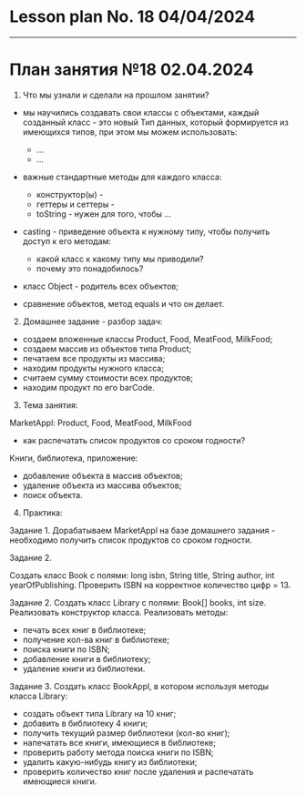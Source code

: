 # Lesson plan No. 18 04/04/2024



---------------------------------

# План занятия №18 02.04.2024

1. Что мы узнали и сделали на прошлом занятии?
- мы научились создавать свои классы с объектами, каждый созданный класс - это новый Тип данных, который формируется из имеющихся типов, при этом мы можем использовать:
  - ...
  - ...

- важные стандартные методы для каждого класса:
  - конструктор(ы) - 
  - геттеры и сеттеры - 
  - toString - нужен для того, чтобы ... 

- casting - приведение объекта к нужному типу, чтобы получить доступ к его методам:
  - какой класс к какому типу мы приводили?
  - почему это понадобилось?

- класс Object - родитель всех объектов; 

- сравнение объектов, метод equals и что он делает.

2. Домашнее задание - разбор задач:
- создаем вложенные классы Product, Food, MeatFood, MilkFood;
- создаем массив из объектов типа Product;
- печатаем все продукты из массива;
- находим продукты нужного класса;
- считаем сумму стоимости всех продуктов;
- находим продукт по его barCode.

3. Тема занятия:

MarketAppl:
Product, Food, MeatFood, MilkFood
- как распечатать список продуктов со сроком годности?

Книги, библиотека, приложение:
- добавление объекта в массив объектов;
- удаление объекта из массива объектов;
- поиск объекта.

4. Практика:

Задание 1. 
Дорабатываем MarketAppl на базе домашнего задания - необходимо получить список продуктов со сроком годности.


Задание 2.

Создать класс Book с полями:
long isbn, String title, String author, int yearOfPublishing.
Проверить ISBN на корректное количество цифр = 13.

Задание 2.
Создать класс Library с полями:
Book[] books, int size.
Реализовать конструктор класса.
Реализовать методы:
- печать всех книг в библиотеке;
- получение кол-ва книг в библиотеке;
- поиска книги по ISBN;
- добавление книги в библиотеку;
- удаление книги из библиотеки.

Задание 3.
Создать класс BookAppl, в котором используя методы класса Library:
- создать объект типа Library на 10 книг;
- добавить в библиотеку 4 книги;
- получить текущий размер библиотеки (кол-во книг);
- напечатать все книги, имеющиеся в библиотеке;
- проверить работу метода поиска книги по ISBN;
- удалить какую-нибудь книгу из библиотеки;
- проверить количество книг после удаления и распечатать имеющиеся книги.



